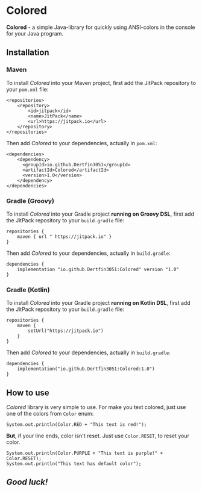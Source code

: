 # Colored

**Colored** - a simple Java-library for quickly using ANSI-colors in the console for your Java program.

## Installation

### Maven
To install *Colored* into your Maven project, first add the JitPack repository to your `pom.xml` file:
```
<repositories>
    <repository>
        <id>jitpack</id>
        <name>JitPack</name>
        <url>https://jitpack.io</url>
    </repository>
</repositories>
```
Then add *Colored*  to your dependencies, actually in `pom.xml`:
```
<dependencies>
    <dependency>
      <groupId>io.github.Dertfin3051</groupId>
      <artifactId>Colored</artifactId>
      <version>1.0</version>
    </dependency>
</dependencies>
```

### Gradle (Groovy)
To install *Colored* into your Gradle project __running on Groovy DSL__, first add the JitPack repository to your `build.gradle` file:
```
repositories {
    maven { url " https://jitpack.io" }
}
```
Then add *Colored*  to your dependencies, actually in `build.gradle`:
```
dependencies {
    implementation "io.github.Dertfin3051:Colored" version "1.0"
}
```

### Gradle (Kotlin)
To install *Colored* into your Gradle project __running on Kotlin DSL__, first add the JitPack repository to your `build.gradle` file:
```
repositories {
    maven {
        setUrl("https://jitpack.io")
    }
}
```
Then add *Colored*  to your dependencies, actually in `build.gradle`:
```
dependencies {
    implementation("io.github.Dertfin3051:Colored:1.0")
}
```

## How to use
*Colored* library is very simple to use. For make you text colored, just use one of the colors from `Color` enum:
```
System.out.println(Color.RED + "This text is red!");
```

**But**, if your line ends, color isn't reset. Just use `Color.RESET`, to reset your color.
```
System.out.println(Color.PURPLE + "This text is purple!" + Color.RESET);
System.out.println("This text has default color");
```

## *Good luck!*
